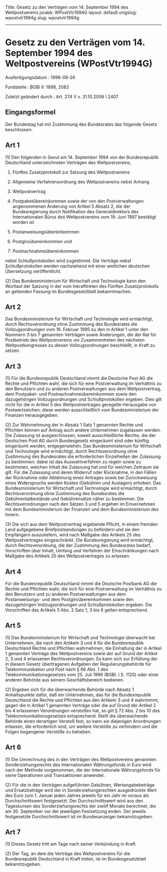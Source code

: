 Title: Gesetz zu den Verträgen vom 14. September 1994 des Weltpostvereins
jurabk: WPostVtr1994G
layout: default
origslug: wpostvtr1994g
slug: wpostvtr1994g

---

# Gesetz zu den Verträgen vom 14. September 1994 des Weltpostvereins (WPostVtr1994G)

Ausfertigungsdatum
:   1998-08-26

Fundstelle
:   BGBl II: 1998, 2082

Zuletzt geändert durch
:   Art. 274 V v. 31.10.2006 I 2407


## Eingangsformel

Der Bundestag hat mit Zustimmung des Bundesrates das folgende Gesetz
beschlossen:


## Art 1

(1) Den folgenden in Seoul am 14. September 1994 von der
Bundesrepublik Deutschland unterzeichneten Verträgen des
Weltpostvereins,

1.  Fünftes Zusatzprotokoll zur Satzung des Weltpostvereins


2.  Allgemeine Verfahrensordnung des Weltpostvereins nebst Anhang


3.  Weltpostvertrag


4.  Postpaketübereinkommen sowie der von den Postverwaltungen angenommenen
    Änderung von Artikel 5 Absatz 2, die der Bundesregierung durch
    Notifikation des Generaldirektors des Internationalen Büros des
    Weltpostvereins vom 19. Juni 1997 bestätigt worden ist


5.  Postanweisungsübereinkommen


6.  Postgiroübereinkommen und


7.  Postnachnahmeübereinkommen



nebst Schlußprotokollen wird zugestimmt. Die Verträge nebst
Schlußprotokollen werden nachstehend mit einer amtlichen deutschen
Übersetzung veröffentlicht.

(2) Das Bundesministerium für Wirtschaft und Technologie kann den
Wortlaut der Satzung in der vom Inkrafttreten des Fünften
Zusatzprotokolls an geltenden Fassung im Bundesgesetzblatt
bekanntmachen.


## Art 2

Das Bundesministerium für Wirtschaft und Technologie wird ermächtigt,
durch Rechtsverordnung ohne Zustimmung des Bundesrates die
Vollzugsordnungen vom 16. Februar 1995 zu den in Artikel 1 unter den
Nummern 3 bis 7 genannten Verträgen sowie Änderungen, die der Rat für
Postbetrieb des Weltpostvereins vor Zusammentreten des nächsten
Weltpostkongresses zu diesen Vollzugsordnungen beschließt, in Kraft zu
setzen.


## Art 3

(1) Für die Bundesrepublik Deutschland nimmt die Deutsche Post AG die
Rechte und Pflichten wahr, die sich für eine Postverwaltung im
Verhältnis zu den Benutzern und zu anderen Postverwaltungen aus dem
Weltpostvertrag, dem Postpaket- und Postnachnahmeübereinkommen sowie
den dazugehörigen Vollzugsordnungen und Schlußprotokollen ergeben.
Dies gilt nicht für die in Artikel 5 des Weltpostvertrages geregelte
Herausgabe von Postwertzeichen; diese werden ausschließlich vom
Bundesministerium der Finanzen herausgegeben.

(2) Zur Wahrnehmung der in Absatz 1 Satz 1 genannten Rechte und
Pflichten können auf Antrag auch andere Unternehmen zugelassen werden.
Die Zulassung ist ausgeschlossen, soweit ausschließliche Rechte, die
der Deutschen Post AG durch Bundesgesetz eingeräumt sind oder künftig
eingeräumt werden, entgegenstehen. Das Bundesministerium für
Wirtschaft und Technologie wird ermächtigt, durch Rechtsverordnung
ohne Zustimmung des Bundesrates die erforderlichen Einzelheiten der
Zulassung zu bestimmen; dabei ist das Auswahlverfahren zu regeln sowie
zu bestimmen, welchen Inhalt die Zulassung hat und für welchen
Zeitraum sie gilt. Für die Zulassung und deren Widerruf oder
Rücknahme, in den Fällen der Rücknahme oder Ablehnung eines Antrages
sowie bei Zurückweisung eines Widerspruchs werden Kosten (Gebühren und
Auslagen) erhoben. Das Bundesministerium für Wirtschaft und
Technologie wird ermächtigt, durch Rechtsverordnung ohne Zustimmung
des Bundesrates die Gebührentatbestände und Gebührensätze näher zu
bestimmen. Die Rechtsverordnungen nach den Sätzen 3 und 5 ergehen im
Einvernehmen mit dem Bundesministerium der Finanzen und dem
Bundesministerium des Innern.

(3) Die sich aus dem Weltpostvertrag ergebende Pflicht, in einem
fremden Land aufgegebene Briefpostsendungen zu befördern und sie den
Empfängern auszuliefern, wird nach Maßgabe des Artikels 25 des
Weltpostvertrages eingeschränkt. Die Bundesregierung wird ermächtigt,
durch Rechtsverordnung, die der Zustimmung des Bundesrates bedarf,
Vorschriften über Inhalt, Umfang und Verfahren der Einschränkungen
nach Maßgabe des Artikels 25 des Weltpostvertrages zu erlassen.


## Art 4

Für die Bundesrepublik Deutschland nimmt die Deutsche Postbank AG die
Rechte und Pflichten wahr, die sich für eine Postverwaltung im
Verhältnis zu den Benutzern und zu anderen Postverwaltungen aus dem
Postanweisungs- und dem Postgiroübereinkommen sowie den dazugehörigen
Vollzugsordnungen und Schlußprotokollen ergeben. Die Vorschriften des
Artikels 3 Abs. 2 Satz 1, 3 bis 6 gelten entsprechend.


## Art 5

(1) Das Bundesministerium für Wirtschaft und Technologie überwacht bei
Unternehmen, die nach den Artikeln 3 und 4 für die Bundesrepublik
Deutschland Rechte und Pflichten wahrnehmen, die Einhaltung der in
Artikel 1 genannten Verträge des Weltpostvereins sowie der auf Grund
der Artikel 2, 3 und 4 erlassenen Rechtsverordnungen. Es kann sich zur
Erfüllung der in diesem Gesetz übertragenen Aufgaben der
Regulierungsbehörde für Telekommunikation und Post nach § 66 Abs. 1
des Telekommunikationsgesetzes vom 25. Juli 1996 (BGBl. I S. 1120)
oder einer anderen Behörde aus seinem Geschäftsbereich bedienen.

(2) Ergeben sich für die überwachende Behörde nach Absatz 1
Anhaltspunkte dafür, daß ein Unternehmen, das für die Bundesrepublik
Deutschland die Rechte und Pflichten aus den Artikeln 3 und 4
wahrnimmt, gegen die in Artikel 1 genannten Verträge oder die auf
Grund der Artikel 2 bis 4 erlassenen Verordnungen verstoßen hat, so
gilt § 72 Abs. 2 bis 10 des Telekommunikationsgesetzes entsprechend.
Stellt die überwachende Behörde einen derartigen Verstoß fest, so kann
sie diejenigen Anordnungen erlassen, die erforderlich sind, um weitere
Verstöße zu verhindern und die Folgen begangener Verstöße zu beheben.


## Art 6

(1) Die Umrechnung des in den Verträgen des Weltpostvereins genannten
Sonderziehungsrechts des Internationalen Währungsfonds in Euro wird
nach der Methode vorgenommen, die der Internationale Währungsfonds für
seine Operationen und Transaktionen anwendet.

(2) Für die in den Verträgen aufgeführten Gebühren, Wertangabebeträge
und Ersatzbeträge wird der in Sonderziehungsrechten ausgedrückte Wert
des Euro zum 1. Januar jeden Jahres jeweils für ein Jahr im voraus als
Durchschnittswert festgesetzt. Der Durchschnittswert wird aus den
Tageskursen des Sonderziehungsrechts der zwölf Monate berechnet, die
am 30. September vor der jeweiligen Festsetzung enden. Der jeweils
festgesetzte Durchschnittswert ist im Bundesanzeiger bekanntzugeben.


## Art 7

(1) Dieses Gesetz tritt am Tage nach seiner Verkündung in Kraft.

(2) Der Tag, an dem die Verträge des Weltpostvereins für die
Bundesrepublik Deutschland in Kraft treten, ist im Bundesgesetzblatt
bekanntzugeben.

